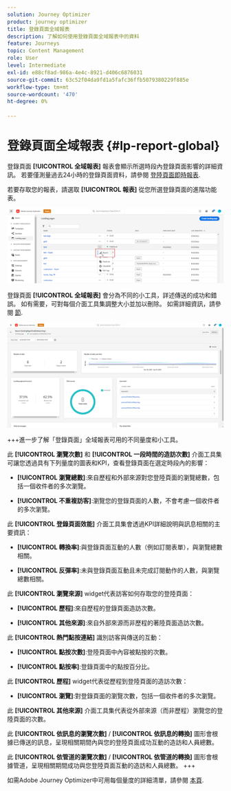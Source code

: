 ```yaml
---
solution: Journey Optimizer
product: journey optimizer
title: 登錄頁面全域報表
description: 了解如何使用登錄頁面全域報表中的資料
feature: Journeys
topic: Content Management
role: User
level: Intermediate
exl-id: e88cf8ad-986a-4e4c-8921-d406c6876031
source-git-commit: 63c52f04da9fd1a5fafc36ffb5079380229f885e
workflow-type: tm+mt
source-wordcount: '470'
ht-degree: 0%

---
```


# 登錄頁面全域報表 {#lp-report-global}

登錄頁面 **[!UICONTROL 全域報表]** 報表會顯示所選時段內登錄頁面影響的詳細資訊。 若要僅測量過去24小時的登錄頁面資料，請參閱 [登陸頁面即時報表](lp-report-live.md).

若要存取您的報表，請選取 **[!UICONTROL 報表]** 從您所選登錄頁面的進階功能表。

![](assets/landing_page_report.png)

登錄頁面 **[!UICONTROL 全域報表]** 會分為不同的小工具，詳述傳送的成功和錯誤。 如有需要，可對每個介面工具集調整大小並加以刪除。 如需詳細資訊，請參閱 [節](global-report.md).

![](assets/landing_page_global.png)

+++進一步了解「登錄頁面」全域報表可用的不同量度和小工具。

此 **[!UICONTROL 瀏覽次數]** 和 **[!UICONTROL 一段時間的造訪次數]** 介面工具集可讓您透過具有下列量度的圖表和KPI，查看登錄頁面在選定時段內的影響：

* **[!UICONTROL 瀏覽總數]**:來自歷程和外部來源對您登陸頁面的瀏覽總數，包括一個收件者的多次瀏覽。

* **[!UICONTROL 不重複訪客]**:瀏覽您的登錄頁面的人數，不會考慮一個收件者的多次瀏覽。

此 **[!UICONTROL 登錄頁面效能]** 介面工具集會透過KPI詳細說明與訊息相關的主要資訊：

* **[!UICONTROL 轉換率]**:與登錄頁面互動的人數（例如訂閱表單），與瀏覽總數相關。

* **[!UICONTROL 反彈率]**:未與登錄頁面互動且未完成訂閱動作的人數，與瀏覽總數相關。

此 **[!UICONTROL 瀏覽來源]** widget代表訪客如何存取您的登陸頁面：

* **[!UICONTROL 歷程]**:來自歷程的登錄頁面造訪次數。

* **[!UICONTROL 其他來源]**:來自外部來源而非歷程的著陸頁面造訪次數。

此 **[!UICONTROL 熱門點按連結]** 識別訪客與傳送的互動：

* **[!UICONTROL 點按次數]**:登陸頁面中內容被點按的次數。

* **[!UICONTROL 點按率]**:登錄頁面中的點按百分比。

此 **[!UICONTROL 歷程]** widget代表從歷程到登陸頁面的造訪次數：

* **[!UICONTROL 瀏覽]**:對登錄頁面的瀏覽次數，包括一個收件者的多次瀏覽。

此 **[!UICONTROL 其他來源]** 介面工具集代表從外部來源（而非歷程）瀏覽您的登陸頁面的次數。

此 **[!UICONTROL 依訊息的瀏覽次數]** / **[!UICONTROL 依訊息的轉換]** 圖形會根據已傳送的訊息，呈現相關期間內與您的登陸頁面成功互動的造訪和人員總數。

此 **[!UICONTROL 依管道的瀏覽次數]** / **[!UICONTROL 依管道的轉換]** 圖形會根據管道，呈現相關期間成功與您登陸頁面互動的造訪和人員總數。
+++

如需Adobe Journey Optimizer中可用每個量度的詳細清單，請參閱 [本頁](global-report.md#list-of-components-global).
